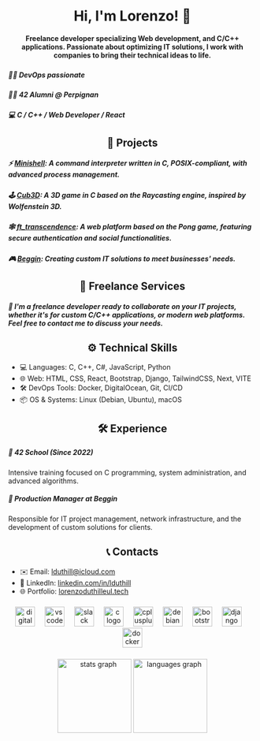<h1 align="center">Hi, I'm Lorenzo! 👋</h1>

<h4 align="center">Freelance developer specializing Web development, and C/C++ applications. Passionate about optimizing IT solutions, I work with companies to bring their technical ideas to life.</h3>

###

<h5 align="left">👨‍💻 DevOps passionate</h5>
<h5 align="left">👨‍🎓 42 Alumni @ Perpignan</h5>
<h5 align="left">💻 C / C++ / Web Developer / React</h5>

###

<h2 align="center">📖 Projects</h2>

<h5 align="left">⚡ <a href="https://github.com/CafeurOff/Minishell">Minishell</a>: A command interpreter written in C, POSIX-compliant, with advanced process management.</h5>
<h5 align="left">🕹️ <a href="https://github.com/CafeurOff/Cub3D">Cub3D</a>: A 3D game in C based on the Raycasting engine, inspired by Wolfenstein 3D.</h5>
<h5 align="left">🕸️ <a href="https://github.com/CafeurOff/ft_transcendence">ft_transcendence</a>: A web platform based on the Pong game, featuring secure authentication and social functionalities.</h5>
<h5 align="left">🎮 <a href="https://beggin.net">Beggin</a>: Creating custom IT solutions to meet businesses' needs.</h5>

###

<h2 align="center">💼 Freelance Services</h2>

<h5 align="left">👋 I'm a freelance developer ready to collaborate on your IT projects, whether it's for custom C/C++ applications, or modern web platforms. Feel free to contact me to discuss your needs.</h5>

###

<h2 align="center">⚙️ Technical Skills</h2>

<ul align="left">
  <li>💻 Languages: C, C++, C#, JavaScript, Python</li>
  <li>🌐 Web: HTML, CSS, React, Bootstrap, Django, TailwindCSS, Next, VITE</li>
  <li>🛠️ DevOps Tools: Docker, DigitalOcean, Git, CI/CD</li>
  <li>📦 OS & Systems: Linux (Debian, Ubuntu), macOS</li>
</ul>

###

<h2 align="center">🛠️ Experience</h2>

<h5 align="left">📃 42 School (Since 2022)</h5>
<p align="left">Intensive training focused on C programming, system administration, and advanced algorithms.</p>

<h5 align="left">💼 Production Manager at Beggin</h5>
<p align="left">Responsible for IT project management, network infrastructure, and the development of custom solutions for clients.</p>

###

<h2 align="center">📞 Contacts</h2>

<ul align="left">
  <li>✉️ Email: <a href="mailto:lduthill@icloud.com">lduthill@icloud.com</a></li>
  <li>💼 LinkedIn: <a href="https://www.linkedin.com/in/yourprofile">linkedin.com/in/lduthill</a></li>
  <li>🌐 Portfolio: <a href="https://lorenzoduthilleul.tech">lorenzoduthilleul.tech</a></li>
</ul>

###

<div align="center">
  <img src="https://cdn.jsdelivr.net/gh/devicons/devicon/icons/digitalocean/digitalocean-original.svg" height="40" alt="digitalocean logo" />
  <img width="12" />
  <img src="https://cdn.jsdelivr.net/gh/devicons/devicon/icons/vscode/vscode-original.svg" height="40" alt="vscode logo" />
  <img width="12" />
  <img src="https://cdn.jsdelivr.net/gh/devicons/devicon/icons/slack/slack-original.svg" height="40" alt="slack logo" />
  <img width="12" />
  <img src="https://cdn.jsdelivr.net/gh/devicons/devicon/icons/c/c-original.svg" height="40" alt="c logo" />
  <img width="12" />
  <img src="https://cdn.jsdelivr.net/gh/devicons/devicon/icons/cplusplus/cplusplus-original.svg" height="40" alt="cplusplus logo" />
  <img width="12" />
  <img src="https://cdn.jsdelivr.net/gh/devicons/devicon/icons/debian/debian-original.svg" height="40" alt="debian logo" />
  <img width="12" />
  <img src="https://cdn.jsdelivr.net/gh/devicons/devicon/icons/bootstrap/bootstrap-original.svg" height="40" alt="bootstrap logo" />
  <img width="12" />
  <img src="https://cdn.jsdelivr.net/gh/devicons/devicon/icons/django/django-original.svg" height="40" alt="django logo" />
  <img width="12" />
  <img src="https://cdn.jsdelivr.net/gh/devicons/devicon/icons/docker/docker-original.svg" height="40" alt="docker logo" />
</div>

###

<div align="center">
  <img src="https://github-readme-stats.vercel.app/api?username=CafeurOff&hide_title=false&hide_rank=false&show_icons=true&include_all_commits=true&count_private=true&disable_animations=false&theme=dark&locale=en&hide_border=false&order=1&custom_title=Stats" height="150" alt="stats graph" />
  <img src="https://github-readme-stats.vercel.app/api/top-langs?username=CafeurOff&locale=en&hide_title=false&layout=compact&card_width=320&langs_count=5&theme=dark&hide_border=false&order=2&custom_title=Languages" height="150" alt="languages graph" />
</div>
